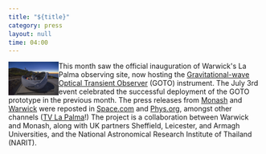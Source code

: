```yaml
---
title: "${title}"
category: press
layout: null
time: 04:00
---
```

<!-- converted from blosxom format post by dkg 22.1.2022 -->
<a href="https://www.space.com/37412-optical-telescope-gravitational-wave-sources.html"><img src="images/GOTO_ORM_CielosLaPalma_030717_0119.jpg" width="100" align="left"></a>
This month saw the official inauguration of Warwick's La Palma observing site,
now hosting the
<a href="http://goto-observatory.org">Gravitational-wave Optical Transient Observer</a> (GOTO) instrument.
The July 3rd event celebrated the successful deployment of the GOTO prototype
in the previous month.
The press releases from 
<a href="http://www.monash.edu/news/articles/telescope-for-detecting-optical-signals-from-gravitational-waves-launched">Monash</a> and 
<a href="http://www2.warwick.ac.uk/newsandevents/pressreleases/telescope_for_detecting">Warwick</a> were reposted in
<a href="https://www.space.com/37412-optical-telescope-gravitational-wave-sources.html">Space.com</a> and
<a href="https://phys.org/news/2017-07-telescope-optical-gravitational.html">Phys.org</a>, amongst other channels (<a href="https://t.co/kZS4xFVgkC">TV La Palma</a>!)
The project is a collaboration between Warwick and
Monash, along with UK partners Sheffield, Leicester, and Armagh Universities,
and the National Astronomical Research Institute of Thailand (NARIT).
